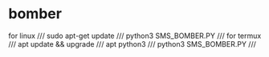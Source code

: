# bomber
for linux ///
sudo apt-get update ///
python3 SMS_BOMBER.PY ///
for termux /// 
apt update && upgrade ///
apt python3 ///
python3 SMS_BOMBER.PY ///
